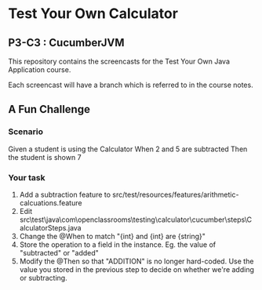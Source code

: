 # Test Your Own Calculator
## P3-C3 : CucumberJVM
This repository contains the screencasts for the Test Your Own 
Java Application course.

Each screencast will have a branch which is referred to in the course notes.

## A Fun Challenge

### Scenario
Given a student is using the Calculator
When 2 and 5 are subtracted
Then the student is shown 7

### Your task
1. Add a subtraction feature to src/test/resources/features/arithmetic-calcuations.feature
1. Edit src\test\java\com\openclassrooms\testing\calculator\cucumber\steps\CalculatorSteps.java
1. Change the @When to match "{int} and {int} are {string}"
1. Store the operation to a field in the instance. Eg. the value of "subtracted" or "added"
1. Modify the @Then so that "ADDITION" is no longer hard-coded. Use the value you stored in the previous step to decide
 on whether we're adding or subtracting.

